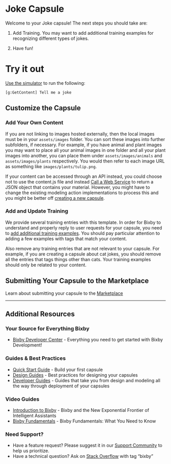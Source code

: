 # Joke Capsule

Welcome to your Joke capsule!  The next steps you should take are:

1. Add Training. You may want to add additional training examples for recognizing different types of jokes.

2. Have fun!

# Try it out

[Use the simulator](https://bixbydevelopers.com/dev/docs/dev-guide/developers/ide.simulator) to run the following:

`[g:GetContent] Tell me a joke`

## Customize the Capsule

### Add Your Own Content

If you are not linking to images hosted externally, then the local images must be in your `assets/images` folder. You can sort these images into further subfolders, if necessary. For example, if you have animal and plant images you may want to place all your animal images in one folder and all your plant images into another, you can place them under `assets/images/animals` and `assets/images/plants` respectively. You would then refer to each image URL as something like `images/plants/tulip.png`.

If your content can be accessed through an API instead, you could choose not to use the content.js file and instead [Call a Web Service](https://bixbydevelopers.com/dev/docs/dev-guide/developers/actions.js-actions#calling-web-services) to return a JSON object that contains your material. However, you might have to change the existing modeling action implementations to process this and you might be better off [creating a new capsule](https://bixbydevelopers.com/dev/docs/dev-guide/developers/managing-caps.planning-external).

### Add and Update Training

We provide several training entries with this template. In order for Bixby to understand and properly reply to user requests for your capsule, you need to [add additional training examples](https://bixbydevelopers.com/dev/docs/dev-guide/developers/training.intro-training#creating-training-examples-using-the-training-tool). You should pay particular attention to adding a few examples with tags that match your content.

Also remove any training entries that are not relevant to your capsule. For example, if you are creating a capsule about cat jokes, you should remove all the entries that tags things other than cats. Your training examples should only be related to your content.

## Submitting Your Capsule to the Marketplace

Learn about submitting your capsule to the [Marketplace](https://bixbydevelopers.com/dev/docs/dev-guide/developers/deploying.can-submission#about-the-marketplace)

---

## Additional Resources

### Your Source for Everything Bixby

* [Bixby Developer Center](https://bixbydevelopers.com) - Everything you need to get started with Bixby Development!

### Guides & Best Practices

* [Quick Start Guide](https://bixbydevelopers.com/dev/docs/get-started/quick-start) - Build your first capsule
* [Design Guides](https://bixbydevelopers.com/dev/docs/dev-guide/design-guides) - Best practices for designing your capsules
* [Developer Guides](https://bixbydevelopers.com/dev/docs/dev-guide/developers) - Guides that take you from design and modeling all the way through deployment of your capsules

### Video Guides

* [Introduction to Bixby](https://youtu.be/DFvpK4PosvI) - Bixby and the New Exponential Frontier of Intelligent Assistants
* [Bixby Fundamentals](https://bixby.developer.samsung.com/newsroom/en-us/22/01/2019/Teaching-Bixby-Fundamentals-What-You-Need-to-Know) - Bixby Fundamentals: What You Need to Know

### Need Support?

* Have a feature request? Please suggest it in our [Support Community](https://support.bixbydevelopers.com/hc/en-us/community/topics/360000183273-Feature-Requests) to help us prioritize.
* Have a technical question? Ask on [Stack Overflow](https://stackoverflow.com/questions/tagged/bixby) with tag “bixby”
